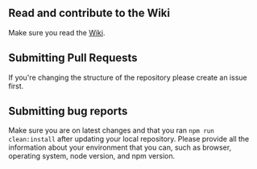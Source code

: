 ## Read and contribute to the Wiki

Make sure you read the [Wiki](https://github.com/michaeljota/angular2-ultimate-starter/wiki).

## Submitting Pull Requests

If you're changing the structure of the repository please create an issue first.

## Submitting bug reports

Make sure you are on latest changes and that you ran `npm run clean:install` after
updating your local repository. Please provide all the information about your environment
that you can, such as browser, operating system, node version, and npm version.
